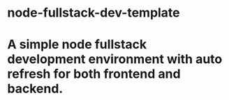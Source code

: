# node-fullstack-dev-template
# A simple node fullstack development environment with auto refresh for both frontend and backend.
